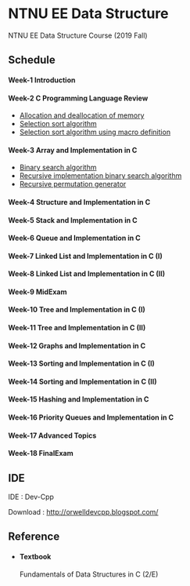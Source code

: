# NTNU EE Data Structure
NTNU EE Data Structure Course (2019 Fall)

## Schedule
#### Week-1 Introduction

#### Week-2 C Programming Language Review
* [Allocation and deallocation of memory](Week-2/Allocation-and-deallocation-of-memory.c)
* [Selection sort algorithm](Week-2/Selection-sort-algorithm.c)
* [Selection sort algorithm using macro definition](Week-2/Selection-sort-algorithm-using-macro-definition.c)
#### Week-3 Array and Implementation in C
* [Binary search algorithm](Week-3/Binary-search-algorithm.c)
* [Recursive implementation binary search algorithm](Week-3/Recursive-implementation-binary-search-algorithm.c)
* [Recursive permutation generator](Week-3/Recursive-permutation-generator.c)
#### Week-4 Structure and Implementation in C

#### Week-5 Stack and Implementation in C

#### Week-6 Queue and Implementation in C

#### Week-7 Linked List and Implementation in C (I)

#### Week-8 Linked List and Implementation in C (II)

#### Week-9 MidExam

#### Week-10 Tree and Implementation in C (I)

#### Week-11 Tree and Implementation in C (II)

#### Week-12 Graphs and Implementation in C

#### Week-13 Sorting and Implementation in C (I)

#### Week-14 Sorting and Implementation in C (II)

#### Week-15 Hashing and Implementation in C

#### Week-16 Priority Queues and Implementation in C

#### Week-17 Advanced Topics

#### Week-18 FinalExam

## IDE
IDE : Dev-Cpp

Download : http://orwelldevcpp.blogspot.com/

## Reference
* #### Textbook

    Fundamentals of Data Structures in C (2/E)
